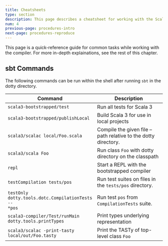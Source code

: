 ```yaml
---
title: Cheatsheets
type: section
description: This page describes a cheatsheet for working with the Scala 3 compiler.
num: 4
previous-page: procedures-intro
next-page: procedures-reproduce
---
```


This page is a quick-reference guide for common tasks while working with the compiler.
For more in-depth explainations, see the rest of this chapter.

## sbt Commands

The following commands can be run within the shell after running `sbt` in the dotty directory.

| Command                            | Description                                                      |
|------------------------------------|------------------------------------------------------------------|
| `scala3-bootstrapped/test`         | Run all tests for Scala 3                                        |
| `scala3-bootstrapped/publishLocal` | Build Scala 3 for use in local projects                          |
| `scala3/scalac local/Foo.scala`    | Compile the given file – path relative to the dotty directory.   |
| `scala3/scala Foo`                 | Run class `Foo` with dotty directory on the classpath            |
| `repl`                             | Start a REPL with the bootstrapped compiler                      |
| `testCompilation tests/pos`        | Run test suites on files in the `tests/pos` directory.           |
| <code>testOnly<br/>dotty.tools.dotc.CompilationTests<br/>-- *pos</code> | Run test `pos` from `CompilationTests` suite. |
| <code>scala3-compiler/Test/runMain<br/>dotty.tools.printTypes</code> | Print types underlying representation |
| <code>scala3/scalac -print-tasty<br/>local/out/Foo.tasty</code> | Print the TASTy of top-level class `Foo` |

<!-- Todo: add cheatsheet for compiler flags, and places to go in code for certain issues -->

